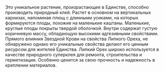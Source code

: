 Это уникальное растение, произрастающее в Единстве, способно производить природный клей. Растет в основном на вертикальных карнизах, напоминая плющ с длинными усиками, на которых формируются плоды, похожие на маленькие каштаны. Маленькие, круглые плоды покрыты твердой оболочкой. Внутри содержат густую коричневую массу, обладающую высокими адгезивными свойствами. Прямого влияния Звездной Крови на свойства Липкого Ореха, не обнаружено однако его уникальные свойства делают его ценным ресурсом для жителей Единства. Липкий Орех широко используется в качестве природного суперклея для ремонта, строительства и герметизации. Особенно ценится за свою прочность и надежность в креплении материалов.
